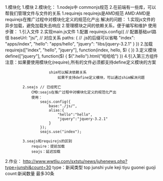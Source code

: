 1.模块化
	1.模块
	2.模块化：
		1.nodejs中
			commonjs规范
		2.在前端有一些库，可以帮我们管理文件与文件的关系
			1.requirejs
				requirejs是AMD规范
				AMD:AMD是requirejs在推广过程中对模块化定义的规范化产出
				解决的问题：
					1.实现js文件的异步加载，避免加载失去响应
					2.管理模块之间的依赖关系，便于编写和维护
				使用步骤：
					1.引入文件
						<script data-main="js/main.js" src="js/libs/require.js"></script>
					2.实现main.js文件
						1.配置
							requirejs.config({
								// 配置基础url路径
								baseUrl: "js/",
								// 对应关系
								paths: {
									// .js的后缀可以省略
									"index": "apps/index",
									"hello": "apps/hello",
									"jquery": "libs/jquery-3.2.1"
								}
							})
						2.加载
							requirejs(["index", "hello", "jquery"], function(index, hello, $) {
							})
					3.定义模块
						define(["jquery"], function($) {
							$(".hello").html("哈哈哈")
						})
					4.引入第三方组件
						注意：如果要使用模块化(require),所有的文件必须都支持define定义模块的方案

						shim可以解决依赖关系
							如果不支持define定义模块，可以通过shim解决问题

			2.seajs // 已经死亡
				CMD:seajs在推广过程中对模块化定义的规范化产出
				使用：
					seajs.config({
						base:"./js/",
						alias:{
							"hello":"hello",
							"jquery":"jquery-3.2.1"
						}
					});
					seajs.use("index");

			3.seajs和requirejs的区别
				require：提前加载
				seajs：延迟加载



2.作业：
	http://www.wwtliu.com/sxtstu/news/juhenews.php?type=junshi&count=30
	type：新闻类型  top  junshi  yule  keji  tiyu  guonei guoji
	count:新闻数量  最多30条

